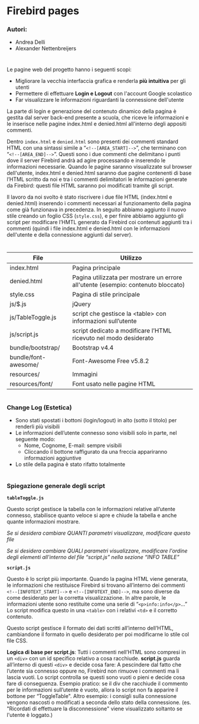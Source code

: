 # Firebird pages
### Autori:
- Andrea Delli
- Alexander Nettenbreijers
# 

Le pagine web del progetto hanno i seguenti scopi:
- Migliorare la vecchia interfaccia grafica e renderla **più intuitiva** per gli utenti
- Permettere di effettuare **Login e Logout** con l'account Google scolastico
- Far visualizzare le informazioni riguardanti la connessione dell'utente

La parte di login e generazione del contenuto dinamico della pagina è gestita dal server back-end presente a scuola, che riceve le informazioni e le inserisce nelle pagine index.html e denied.html all'interno degli appositi commenti.

Dentro `index.html` e `denied.html` sono presenti dei commenti standard HTML con una sintassi simile a  “`<!--[AREA_START]-->`”, che terminano con  “`<!--[AREA_END]-->`”. Questi sono i due commenti che delimitano i punti dove il server Firebird andrà ad agire processando e inserendo le informazioni necessarie. Quando le pagine saranno visualizzate sul browser dell'utente, index.html e denied.html saranno due pagine contenenti di base l’HTML scritto da noi e tra i commenti delimitatori le informazioni generate da Firebird: questi file HTML saranno poi modificati tramite gli script. 

Il lavoro da noi svolto è stato riscrivere i due file HTML (index.html e denied.html) inserendo i commenti necessari al funzionamento della pagina come già funzionava in precedenza. In seguito abbiamo aggiunto il nuovo stile creando un foglio CSS (`style.css`), e per finire abbiamo aggiunto gli script per modificare l’HMTL generato da Firebird coi contenuti aggiunti tra i commenti (quindi i file index.html e denied.html con le informazioni dell'utente e della connessione aggiunti dal server). 
 
#

| File                 | Utilizzo                                                                          |
|----------------------|-----------------------------------------------------------------------------------|
| index.html           | Pagina principale                                                                 |
| denied.html          | Pagina utilizzata per mostrare un errore all'utente (esempio: contenuto bloccato) |
| style.css            | Pagina di stile principale                                                        |
| js/$.js              | jQuery                                                                            |
| js/TableToggle.js    | script che gestisce la \<table> con informazioni sull’utente                      |
| js/script.js         | script dedicato a modificare l’HTML ricevuto nel modo desiderato                  |
| bundle/bootstrap/    | Bootstrap v4.4                                                                    |
| bundle/font-awesome/ | Font-Awesome Free v5.8.2                                                          |
| resources/           | Immagini                                                                          |
| resources/font/      | Font usato nelle pagine HTML                                                      |

#
 ### Change Log (Estetica)
 - Sono stati spostati i bottoni (login/logout) in alto (sotto il titolo) per renderli più visibili
- Le informazioni dell’utente connesso sono visibili solo in parte, nel seguente modo:
    - Nome, Cognome, E-mail: sempre visibili
    - Cliccando il bottone raffigurato da una freccia appariranno informazioni aggiuntive
- Lo stile della pagina è stato rifatto totalmente

#

### Spiegazione generale degli script
**`tableToggle.js`**

Questo script gestisce la tabella con le informazioni relative all’utente connesso, stabilisce quanto veloce si apre e chiude la tabella e anche quante informazioni mostrare.

_Se si desidera cambiare QUANTI parametri visualizzare, modificare questo file_

_Se si desidera cambiare QUALI parametri visualizzare, modificare l'ordine degli elementi all'interno del file “script.js” nella sezione “INFO TABLE”_

**`script.js`**

Questo è lo script più importante. Quando la pagina HTML viene generata, le informazioni che restituisce Firebird si trovano all’interno dei commenti `<!--[INFOTEXT_START]-->` e `<!--[INFOTEXT_END]-->`, ma sono diverse da come desiderato per la corretta visualizzazione. In altre parole, le informazioni utente sono restituite come una serie di “`<p>info:info</p>`...” Lo script modifica questo in una `<table>` con i relativi `<td>` e il corretto contenuto.

Questo script gestisce il formato dei dati scritti all’interno dell’HTML, cambiandone il formato in quello desiderato per poi modificarne lo stile col file CSS.

**Logica di base per script.js**: Tutti i commenti nell’HTML sono compresi in un `<div>` con un id specifico relativo a cosa racchiude. **script.js** guarda all’interno di questi `<div>` e decide cosa fare: A pescindere dal fatto che l’utente sia connesso oppure no, Firebird non rimuove i commenti ma li lascia vuoti. Lo script controlla se questi sono vuoti o pieni e decide cosa fare di conseguenza.
Esempio pratico: se il div che racchiude il commento per le informazioni sull’utente è vuoto, allora lo script non fa apparire il bottone per “ToggleTable".
Altro esempio: i consigli sulla connessione vengono nascosti o modificati a seconda dello stato della connessione. (es. "Ricordati di effettuare la disconnessione" viene visualizzato soltanto se l'utente è loggato.)
